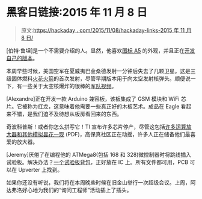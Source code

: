 # 黑客日链接:2015 年 11 月 8 日

> 原文:[https://hackaday . com/2015/11/08/hackaday-links-2015 年 11 月 8 日/](https://hackaday.com/2015/11/08/hackaday-links-november-8-2015/)

[伯特·鲁坦]是一个不需要介绍的人。显然，他喜欢[图标 A5](http://iconaircraft.com/) 的外观，并且正在[开发自己的版本](http://www.cdapress.com/news/local_news/article_439a845a-82b6-11e5-a3c0-f7e0829b21b6.html?mode=image&photo=)。

本周早些时候，美国空军在夏威夷巴金桑德发射一分钟后失去了几颗卫星。这是三级固体燃料[火花火箭](https://en.wikipedia.org/wiki/SPARK_(rocket))的首次发射，尽管早期版本用于向太空发射核弹头。顺便说一下，有一些关于太空核爆炸的很棒的[军队视频](https://www.youtube.com/watch?v=RKvvrNrCOnw)。

[Alexandre]正在开发一款 Arduino 兼容板，该板集成了 GSM 模块和 WiFi 芯片。它被称为红龙，这意味着他需要一些真正好的木板艺术。成品在 Eagle 看起来不错，是我们迫不及待想从板房看回来的东西。

奇波科普斯！或者你怎么拼写它！TI 宣布许多芯片停产，尽管这包括[许多运算放大器和其他模拟昙花一现](http://www.proaudiodesignforum.com/images/pdf/ti_20150901004_09292015_eol.pdf) (PDF)，高保真社区正在动摇，许多人正在储备他们最喜爱的放大器。

[Jeremy]厌倦了在编程他的 ATMega8(包括 168 和 328)微控制器时将跳线插入试验板。解决办法？[一个试验板背包](https://hackaday.io/project/8093-atmega8-breadboard-backpack)，正好放在 IC 上。所有文件都可用，PCB 可以在 Upverter 上找到。

如果你还没有听说，我们将在本周晚些时候在旧金山举行一次超级会议。上周，阿达弗洛好心地为我们的“询问工程师”活动插上了插头。